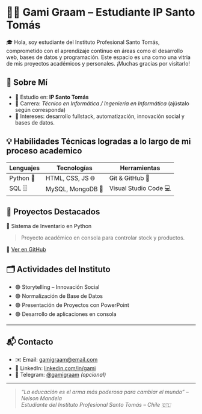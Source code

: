 # 👨‍💻 Gami Graam – Estudiante IP Santo Tomás

🎓 Hola, soy estudiante del Instituto Profesional Santo Tomás, comprometido con el aprendizaje continuo en áreas como el desarrollo web, bases de datos y programación. Este espacio es una como una vitria de mis proyectos académicos y personales. ¡Muchas gracias por visitarlo!


## 🏫 Sobre Mí
- 📍 Estudio en: **IP Santo Tomás**
- 💼 Carrera: *Técnico en Informática / Ingeniería en Informática* (ajústalo según corresponda)
- 🧠 Intereses: desarrollo fullstack, automatización, innovación social y bases de datos.


## 💡 Habilidades Técnicas logradas a lo largo de mi proceso academico

| Lenguajes         | Tecnologías        | Herramientas         |
|-------------------|--------------------|-----------------------|
| Python 🐍         | HTML, CSS, JS 🌐    | Git & GitHub 🧩       |
| SQL 🗄️           | MySQL, MongoDB 🧮  | Visual Studio Code 💻 |


## 📁 Proyectos Destacados

 🔷 Sistema de Inventario en Python
> Proyecto académico en consola para controlar stock y productos.

🔗 [Ver en GitHub](https://github.com/gamigraam0/inventario-python)


## 🗂️ Actividades del Instituto
- 🟢 Storytelling – Innovación Social
- 🟢 Normalización de Base de Datos
- 🟢 Presentación de Proyectos con PowerPoint
- 🟢 Desarrollo de aplicaciones en consola

---

## 📬 Contacto
- ✉️ Email: gamigraam@email.com  
- 🔗 LinkedIn: [linkedin.com/in/gami](https://linkedin.com/in/gami)  
- 💬 Telegram: [@gamigraam](https://t.me/gamigraam) *(opcional)*

---

> *“La educación es el arma más poderosa para cambiar el mundo” – Nelson Mandela*  
> _Estudiante del Instituto Profesional Santo Tomás – Chile 🇨🇱_

